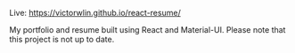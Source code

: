 Live: https://victorwlin.github.io/react-resume/

My portfolio and resume built using React and Material-UI. Please note that this project is not up to date.
